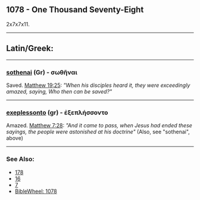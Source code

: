 ## 1078 - One Thousand Seventy-Eight
2x7x7x11.

---

## Latin/Greek:

---

### [sothenai](/greek?sOthhnai) (Gr) - σωθῆναι
Saved. [Matthew 19:25](https://biblehub.com/matthew/19-25.htm): *"When his disciples heard it, they were exceedingly amazed, saying, Who then can be saved?"*

---

### [exeplessonto](/greek?exeplhssonto) (gr) - ἐξεπλήσσοντο
Amazed. [Matthew 7:28](https://biblehub.com/matthew/7-28.htm): *"And it came to pass, when Jesus had ended these sayings, the people were astonished at his doctrine"* (Also, see "sothenai", above)

---

### See Also:

- [178](178)
- [16](16)
- [7](7)
- [BibleWheel: 1078](https://www.biblewheel.com//GR/GR_Database.php?SearchBy_Gematria=1078)
